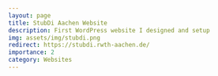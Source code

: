 ```yaml
---
layout: page
title: StubDi Aachen Website
description: First WordPress website I designed and setup
img: assets/img/stubdi.png
redirect: https://stubdi.rwth-aachen.de/
importance: 2
category: Websites
---
```

